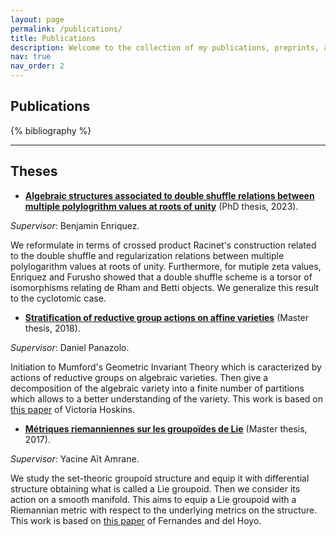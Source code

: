```yaml
---
layout: page
permalink: /publications/
title: Publications
description: Welcome to the collection of my publications, preprints, and theses.
nav: true
nav_order: 2
---
```


## Publications
<!-- _pages/publications.md -->
<div class="publications">

{% bibliography %}

</div>

<hr/>

## Theses

- **[Algebraic structures associated to double shuffle relations between multiple polylogrithm values at roots of unity](https://theses.hal.science/tel-04017713)** (PhD thesis, 2023).

*Supervisor*: Benjamin Enriquez.

We reformulate in terms of crossed product Racinet's construction related to the double shuffle and regularization relations between multiple polylogarithm values at roots of unity. Furthermore, for mutiple zeta values, Enriquez and Furusho showed that a double shuffle scheme is a torsor of isomorphisms relating de Rham and Betti objects. We generalize this result to the cyclotomic case.

- **[Stratification of reductive group actions on affine varieties](https://khalefyaddaden.github.io/assets/pdf/memoire_m2_unistra.pdf)** (Master thesis, 2018).

*Supervisor*: Daniel Panazolo.

Initiation to Mumford's Geometric Invariant Theory which is caracterized by actions of reductive groups on algebraic varieties. Then give a decomposition of the algebraic variety into a finite number of partitions which allows to a better understanding of the variety. This work is based on [this paper](https://arxiv.org/abs/1210.6811) of Victoria Hoskins.

- **[Métriques riemanniennes sur les groupoïdes de Lie](https://khalefyaddaden.github.io/assets/pdf/memoire_m2_usthb.pdf)** (Master thesis, 2017).

*Supervisor*: Yacine Aït Amrane.

We study the set-theoric groupoid structure and equip it with differential structure obtaining what is called a Lie groupoid. Then we consider its action on a smooth manifold. This aims to equip a Lie groupoid with a Riemannian metric with respect to the underlying metrics on the structure. This work is based on [this paper](https://arxiv.org/abs/1404.5989) of Fernandes and del Hoyo.
